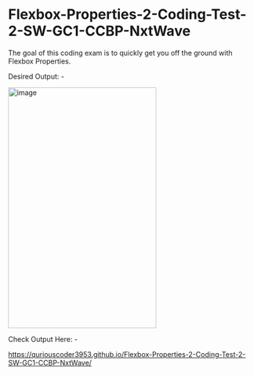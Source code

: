 # Flexbox-Properties-2-Coding-Test-2-SW-GC1-CCBP-NxtWave

The goal of this coding exam is to quickly get you off the ground with Flexbox Properties.


Desired Output: -



<img width="302" height="491" alt="image" src="https://github.com/user-attachments/assets/6aee8f98-3c1b-47c4-a1a6-afec19f1f760" />



Check Output Here: -

https://quriouscoder3953.github.io/Flexbox-Properties-2-Coding-Test-2-SW-GC1-CCBP-NxtWave/
